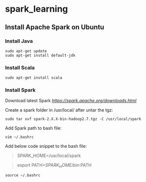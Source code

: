 # spark_learning

## Install Apache Spark on Ubuntu 

### Install Java

```shell
sudo apt-get update
sudo apt-get install default-jdk
```

### Install Scala

```shell
sudo apt-get install scala
```

### Install Spark 

Download latest Spark  *https://spark.apache.org/downloads.html*

Create a spark folder in /usr/local/ after untar the tgz:

```shell
sudo tar xvf spark-2.X.X-bin-hadoop2.7.tgz -C /usr/local/spark
```

Add Spark path to bash file:

```shell
vim ~/.bashrc
```

Add below code snippet to the bash file:

> SPARK_HOME=/usr/local/spark

> export PATH=$SPARK_HOME/bin:$PATH

```shell
source ~/.bashrc
```



